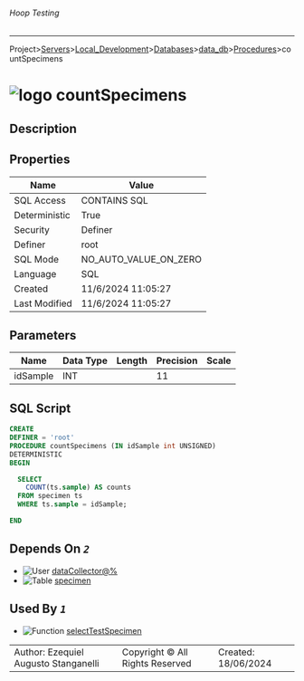 ###### Hoop Testing
___
Project>[Servers](../../../../Servers.md)>[Local_Development](../../../Local_Development.md)>[Databases](../../Databases.md)>[data_db](../data_db.md)>[Procedures](Procedures.md)>countSpecimens


# ![logo](../../../../../Images/procedure64.svg) countSpecimens

## <a name="#Description"></a>Description
> 
## <a name="#Properties"></a>Properties
|Name|Value|
|---|---|
|SQL Access|CONTAINS SQL|
|Deterministic|True|
|Security|Definer|
|Definer|root|
|SQL Mode|NO_AUTO_VALUE_ON_ZERO|
|Language|SQL|
|Created|11/6/2024 11:05:27|
|Last Modified|11/6/2024 11:05:27|


## <a name="#Parameters"></a>Parameters
|Name|Data Type|Length|Precision|Scale|
|---|---|---|---|---|
|idSample|INT||11||

## <a name="#SqlScript"></a>SQL Script
```SQL
CREATE
DEFINER = 'root'
PROCEDURE countSpecimens (IN idSample int UNSIGNED)
DETERMINISTIC
BEGIN

  SELECT
    COUNT(ts.sample) AS counts
  FROM specimen ts
  WHERE ts.sample = idSample;

END
```

## <a name="#DependsOn"></a>Depends On _`2`_
- ![User](../../../../../Images/user.svg) [dataCollector@%](../../../Users/dataCollector@%.md)
- ![Table](../../../../../Images/table.svg) [specimen](../Tables/specimen.md)


## <a name="#UsedBy"></a>Used By _`1`_
- ![Function](../../../../../Images/function.svg) [selectTestSpecimen](../Functions/selectTestSpecimen.md)


||||
|---|---|---|
|Author: Ezequiel Augusto Stanganelli|Copyright © All Rights Reserved|Created: 18/06/2024|